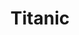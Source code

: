 ---
layout: post
title: Titanic
director: James Cameron
year: 1997
cover: https://images.mubicdn.net/images/film/3431/cache-10128-1681133361/image-w1280.jpg
imdb_id: tt0120338
---